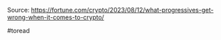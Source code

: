 Source:
https://fortune.com/crypto/2023/08/12/what-progressives-get-wrong-when-it-comes-to-crypto/

#toread 


